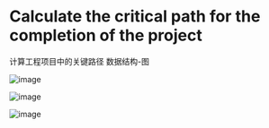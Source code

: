 # Calculate the critical path for the completion of the project
计算工程项目中的关键路径
数据结构-图

![image](https://github.com/liuxier-404/Calculate-the-critical-path-for-the-completion-of-the-project/blob/master/1.jpg)

![image](https://github.com/liuxier-404/Calculate-the-critical-path-for-the-completion-of-the-project/blob/master/2.jpg)

![image](https://github.com/liuxier-404/Calculate-the-critical-path-for-the-completion-of-the-project/blob/master/3.jpg)
